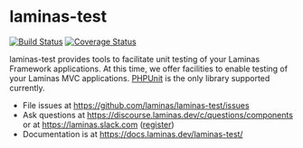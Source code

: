 # laminas-test

[![Build Status](https://travis-ci.org/laminas/laminas-test.svg?branch=master)](https://travis-ci.org/laminas/laminas-test)
[![Coverage Status](https://coveralls.io/repos/laminas/laminas-test/badge.svg?branch=master)](https://coveralls.io/r/laminas/laminas-test?branch=master)

laminas-test provides tools to facilitate unit testing of your Laminas
Framework applications. At this time, we offer facilities to enable testing of
your Laminas MVC applications. [PHPUnit](https://phpunit.de/) is the only
library supported currently.

- File issues at https://github.com/laminas/laminas-test/issues
- Ask questions at https://discourse.laminas.dev/c/questions/components or at https://laminas.slack.com ([register](https://laminas.dev/chat))
- Documentation is at https://docs.laminas.dev/laminas-test/
